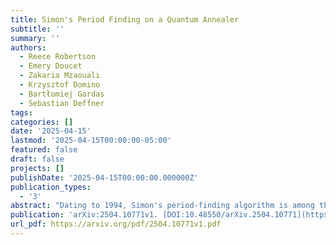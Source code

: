 ```yaml
---
title: Simon's Period Finding on a Quantum Annealer
subtitle: ''
summary: ''
authors:
  - Reece Robertson
  - Emery Doucet
  - Zakaria Mzaouali
  - Krzysztof Domino
  - Bartłomiej Gardas
  - Sebastian Deffner
tags:
categories: []
date: '2025-04-15'
lastmod: '2025-04-15T00:00:00-05:00'
featured: false
draft: false
projects: []
publishDate: '2025-04-15T00:00:00.000000Z'
publication_types:
  - '3'
abstract: "Dating to 1994, Simon's period-finding algorithm is among the earliest and most fragile of quantum algorithms. The algorithm's fragility arises from the requirement that, to solve an n qubit problem, one must fault-tolerantly sample O(n) linearly independent values from a solution space. In this paper, we study an adiabatic implementation of Simon's algorithm that requires a constant number of successful samples regardless of problem size. We implement this algorithm on D-Wave hardware and solve problems with up to 298 qubits. We compare the runtime of classical algorithms to the D-Wave solution to analyze any potential advantage."
publication: 'arXiv:2504.10771v1. [DOI:10.48550/arXiv.2504.10771](https://doi.org/10.48550/arXiv.2504.10771)'
url_pdf: https://arxiv.org/pdf/2504.10771v1.pdf
---
```

